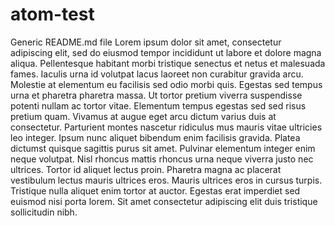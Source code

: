 # atom-test
Generic README.md file 
Lorem ipsum dolor sit amet, consectetur adipiscing elit, sed do eiusmod tempor incididunt ut labore et dolore magna aliqua. Pellentesque habitant morbi tristique senectus et netus et malesuada fames. Iaculis urna id volutpat lacus laoreet non curabitur gravida arcu. Molestie at elementum eu facilisis sed odio morbi quis. Egestas sed tempus urna et pharetra pharetra massa. Ut tortor pretium viverra suspendisse potenti nullam ac tortor vitae. Elementum tempus egestas sed sed risus pretium quam. Vivamus at augue eget arcu dictum varius duis at consectetur. Parturient montes nascetur ridiculus mus mauris vitae ultricies leo integer. Ipsum nunc aliquet bibendum enim facilisis gravida. Platea dictumst quisque sagittis purus sit amet. Pulvinar elementum integer enim neque volutpat. Nisl rhoncus mattis rhoncus urna neque viverra justo nec ultrices. Tortor id aliquet lectus proin. Pharetra magna ac placerat vestibulum lectus mauris ultrices eros. Mauris ultrices eros in cursus turpis. Tristique nulla aliquet enim tortor at auctor. Egestas erat imperdiet sed euismod nisi porta lorem. Sit amet consectetur adipiscing elit duis tristique sollicitudin nibh.
